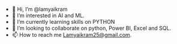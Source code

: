- 👋 Hi, I’m @lamyaikram
- 👀 I’m interested in AI and ML.
- 🌱 I’m currently learning skills on PYTHON
- 💞️ I’m looking to collaborate on python, Power BI, Excel and SQL.
- 📫 How to reach me Lamyaikram25@gmail.com.

<!---
lamyaikram/lamyaikram is a ✨ special ✨ repository because its `README.md` (this file) appears on your GitHub profile.
You can click the Preview link to take a look at your changes.
--->
